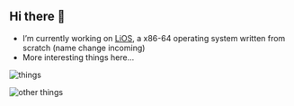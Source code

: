 ## Hi there 👋
- I’m currently working on [LiOS](https://github.com/glolichen/lios), a x86-64 operating system written from scratch (name change incoming)
- More interesting things here...

![things](https://api.githubtrends.io/user/svg/glolichen/langs?time_range=one_year&theme=dark)

![other things](https://api.githubtrends.io/user/svg/glolichen/repos?time_range=one_year&loc_metric=changed&theme=dark)
